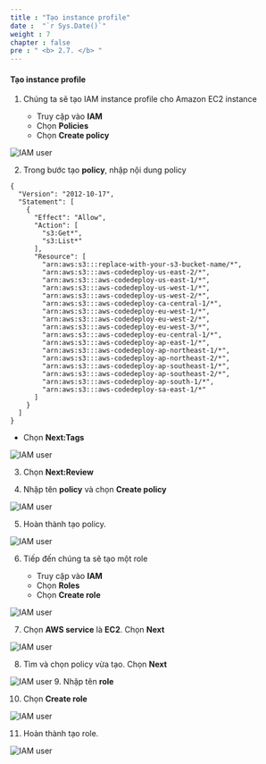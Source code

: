 ```yaml
---
title : "Tạo instance profile"
date :  "`r Sys.Date()`" 
weight : 7
chapter : false
pre : " <b> 2.7. </b> "
---
```


#### Tạo instance profile

1. Chúng ta sẽ tạo IAM instance profile cho Amazon EC2 instance
    
    - Truy cập vào **IAM**
    - Chọn **Policies**
    - Chọn **Create policy**

![IAM user](/images/2/2.6/1.png)

2. Trong bước tạo **policy**, nhập nội dung policy

```
{
  "Version": "2012-10-17",
  "Statement": [
    {
      "Effect": "Allow",
      "Action": [
        "s3:Get*",
        "s3:List*"
      ],
      "Resource": [
        "arn:aws:s3:::replace-with-your-s3-bucket-name/*",
        "arn:aws:s3:::aws-codedeploy-us-east-2/*",
        "arn:aws:s3:::aws-codedeploy-us-east-1/*",
        "arn:aws:s3:::aws-codedeploy-us-west-1/*",
        "arn:aws:s3:::aws-codedeploy-us-west-2/*",
        "arn:aws:s3:::aws-codedeploy-ca-central-1/*",
        "arn:aws:s3:::aws-codedeploy-eu-west-1/*",
        "arn:aws:s3:::aws-codedeploy-eu-west-2/*",
        "arn:aws:s3:::aws-codedeploy-eu-west-3/*",
        "arn:aws:s3:::aws-codedeploy-eu-central-1/*",
        "arn:aws:s3:::aws-codedeploy-ap-east-1/*",
        "arn:aws:s3:::aws-codedeploy-ap-northeast-1/*",
        "arn:aws:s3:::aws-codedeploy-ap-northeast-2/*",
        "arn:aws:s3:::aws-codedeploy-ap-southeast-1/*",        
        "arn:aws:s3:::aws-codedeploy-ap-southeast-2/*",
        "arn:aws:s3:::aws-codedeploy-ap-south-1/*",
        "arn:aws:s3:::aws-codedeploy-sa-east-1/*"
      ]
    }
  ]
}
```

- Chọn **Next:Tags**

![IAM user](/images/2/2.7/2.png)

3. Chọn **Next:Review**

4. Nhập tên **policy** và chọn **Create policy**

![IAM user](/images/2/2.7/3.png)


5. Hoàn thành tạo policy.

![IAM user](/images/2/2.7/4.png)

6. Tiếp đến chúng ta sẽ tạo một role
    
    - Truy cập vào **IAM**
    - Chọn **Roles**
    - Chọn **Create role**

![IAM user](/images/2/2.7/5.png)

7. Chọn **AWS service** là **EC2**. Chọn **Next**

![IAM user](/images/2/2.7/5.png)

8. Tìm và chọn policy vừa tạo. Chọn **Next**

![IAM user](/images/2/2.7/6.png)
9. Nhập tên **role**

10. Chọn **Create role**

![IAM user](/images/2/2.7/7.png)

11. Hoàn thành tạo role.

![IAM user](/images/2/2.7/8.png)